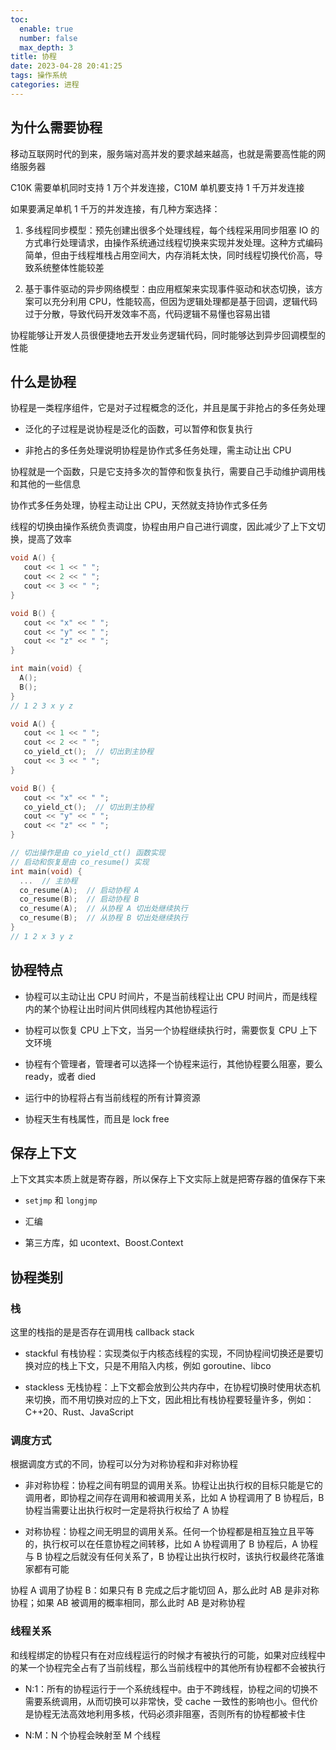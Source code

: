 ```yaml
---
toc:
  enable: true
  number: false
  max_depth: 3
title: 协程
date: 2023-04-28 20:41:25
tags: 操作系统
categories: 进程
---
```


## 为什么需要协程

移动互联网时代的到来，服务端对高并发的要求越来越高，也就是需要高性能的网络服务器

C10K 需要单机同时支持 1 万个并发连接，C10M 单机要支持 1 千万并发连接

如果要满足单机 1 千万的并发连接，有几种方案选择：

1. 多线程同步模型：预先创建出很多个处理线程，每个线程采用同步阻塞 IO 的方式串行处理请求，由操作系统通过线程切换来实现并发处理。这种方式编码简单，但由于线程堆栈占用空间大，内存消耗太快，同时线程切换代价高，导致系统整体性能较差

2. 基于事件驱动的异步网络模型：由应用框架来实现事件驱动和状态切换，该方案可以充分利用 CPU，性能较高，但因为逻辑处理都是基于回调，逻辑代码过于分散，导致代码开发效率不高，代码逻辑不易懂也容易出错

协程能够让开发人员很便捷地去开发业务逻辑代码，同时能够达到异步回调模型的性能

## 什么是协程

协程是一类程序组件，它是对子过程概念的泛化，并且是属于非抢占的多任务处理

- 泛化的子过程是说协程是泛化的函数，可以暂停和恢复执行

- 非抢占的多任务处理说明协程是协作式多任务处理，需主动让出 CPU

协程就是一个函数，只是它支持多次的暂停和恢复执行，需要自己手动维护调用栈和其他的一些信息

协作式多任务处理，协程主动让出 CPU，天然就支持协作式多任务

线程的切换由操作系统负责调度，协程由用户自己进行调度，因此减少了上下文切换，提高了效率

```cpp
void A() {
   cout << 1 << " ";
   cout << 2 << " ";
   cout << 3 << " ";
}

void B() {
   cout << "x" << " ";
   cout << "y" << " ";
   cout << "z" << " ";
}

int main(void) {
  A();
  B();
}
// 1 2 3 x y z

void A() {
   cout << 1 << " ";
   cout << 2 << " ";
   co_yield_ct();  // 切出到主协程
   cout << 3 << " ";
}

void B() {
   cout << "x" << " ";
   co_yield_ct();  // 切出到主协程
   cout << "y" << " ";
   cout << "z" << " ";
}

// 切出操作是由 co_yield_ct() 函数实现
// 启动和恢复是由 co_resume() 实现
int main(void) {
  ...  // 主协程
  co_resume(A);  // 启动协程 A
  co_resume(B);  // 启动协程 B
  co_resume(A);  // 从协程 A 切出处继续执行
  co_resume(B);  // 从协程 B 切出处继续执行
}
// 1 2 x 3 y z
```

## 协程特点

- 协程可以主动让出 CPU 时间片，不是当前线程让出 CPU 时间片，而是线程内的某个协程让出时间片供同线程内其他协程运行

- 协程可以恢复 CPU 上下文，当另一个协程继续执行时，需要恢复 CPU 上下文环境

- 协程有个管理者，管理者可以选择一个协程来运行，其他协程要么阻塞，要么 ready，或者 died

- 运行中的协程将占有当前线程的所有计算资源

- 协程天生有栈属性，而且是 lock free

## 保存上下文

上下文其实本质上就是寄存器，所以保存上下文实际上就是把寄存器的值保存下来

- `setjmp` 和 `longjmp`

- 汇编

- 第三方库，如 ucontext、Boost.Context

## 协程类别

### 栈

这里的栈指的是是否存在调用栈 callback stack

- stackful 有栈协程：实现类似于内核态线程的实现，不同协程间切换还是要切换对应的栈上下文，只是不用陷入内核，例如 goroutine、libco

- stackless 无栈协程：上下文都会放到公共内存中，在协程切换时使用状态机来切换，而不用切换对应的上下文，因此相比有栈协程要轻量许多，例如：C++20、Rust、JavaScript

### 调度方式

根据调度方式的不同，协程可以分为对称协程和非对称协程

- 非对称协程：协程之间有明显的调用关系。协程让出执行权的目标只能是它的调用者，即协程之间存在调用和被调用关系，比如 A 协程调用了 B 协程后，B 协程当需要让出执行权时一定是将执行权给了 A 协程

- 对称协程：协程之间无明显的调用关系。任何一个协程都是相互独立且平等的，执行权可以在任意协程之间转移，比如 A 协程调用了 B 协程后，A 协程与 B 协程之后就没有任何关系了，B 协程让出执行权时，该执行权最终花落谁家都有可能

协程 A 调用了协程 B：如果只有 B 完成之后才能切回 A，那么此时 AB 是非对称协程；如果 AB 被调用的概率相同，那么此时 AB 是对称协程

### 线程关系

和线程绑定的协程只有在对应线程运行的时候才有被执行的可能，如果对应线程中的某一个协程完全占有了当前线程，那么当前线程中的其他所有协程都不会被执行

- N:1：所有的协程运行于一个系统线程中。由于不跨线程，协程之间的切换不需要系统调用，从而切换可以非常快，受 cache 一致性的影响也小。但代价是协程无法高效地利用多核，代码必须非阻塞，否则所有的协程都被卡住

- N:M：N 个协程会映射至 M 个线程